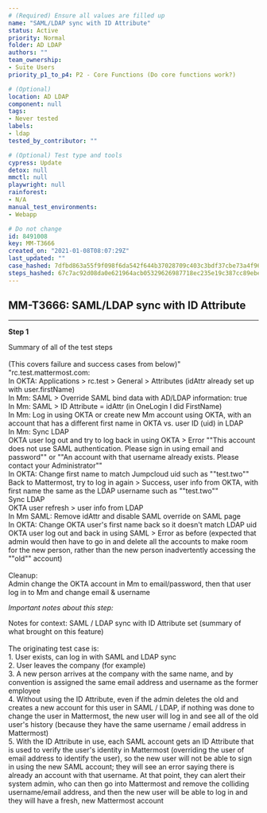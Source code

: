 ```yaml
---
# (Required) Ensure all values are filled up
name: "SAML/LDAP sync with ID Attribute"
status: Active
priority: Normal
folder: AD LDAP
authors: ""
team_ownership: 
- Suite Users
priority_p1_to_p4: P2 - Core Functions (Do core functions work?)

# (Optional)
location: AD LDAP
component: null
tags: 
- Never tested
labels: 
- ldap
tested_by_contributor: ""

# (Optional) Test type and tools
cypress: Update
detox: null
mmctl: null
playwright: null
rainforest: 
- N/A
manual_test_environments: 
- Webapp

# Do not change
id: 8491008
key: MM-T3666
created_on: "2021-01-08T08:07:29Z"
last_updated: ""
case_hashed: 7dfbd863a55f9f098f6da542f644b37028709c403c3bdf37cbe73a4f96652e3d35c54d79382deb52783ab41f1a2c856a
steps_hashed: 67c7ac92d08da0e621964acb05329626987718ec235e19c387cc89ebe60172b31344b488b0e86dfd2a94d0369058a35b
---
```


<!-- (Auto-generated) Based on frontmatter's "key" and "name" -->

## MM-T3666: SAML/LDAP sync with ID Attribute

---

**Step 1**

Summary of all of the test steps\
\
(This covers failure and success cases from below)" "rc.test.mattermost.com:\
In OKTA: Applications > rc.test > General > Attributes (idAttr already set up with user.firstName)\
In Mm: SAML > Override SAML bind data with AD/LDAP information: true\
In Mm: SAML > ID Attribute = idAttr (in OneLogin I did FirstName)\
In Mm: Log in using OKTA or create new Mm account using OKTA, with an account that has a different first name in OKTA vs. user ID (uid) in LDAP\
In Mm: Sync LDAP\
OKTA user log out and try to log back in using OKTA > Error ""This account does not use SAML authentication. Please sign in using email and password"" or ""An account with that username already exists. Please contact your Administrator""\
In OKTA: Change first name to match Jumpcloud uid such as ""test.two""\
Back to Mattermost, try to log in again > Success, user info from OKTA, with first name the same as the LDAP username such as ""test.two""\
Sync LDAP\
OKTA user refresh > user info from LDAP\
In Mm SAML: Remove idAttr and disable SAML override on SAML page\
In OKTA: Change OKTA user's first name back so it doesn't match LDAP uid\
OKTA user log out and back in using SAML > Error as before (expected that admin would then have to go in and delete all the accounts to make room for the new person, rather than the new person inadvertently accessing the ""old"" account)\
\
Cleanup:\
Admin change the OKTA account in Mm to email/password, then that user log in to Mm and change email & username

_Important notes about this step:_

Notes for context: SAML / LDAP sync with ID Attribute set (summary of what brought on this feature)\
\
The originating test case is:\
1\. User exists, can log in with SAML and LDAP sync\
2\. User leaves the company (for example)\
3\. A new person arrives at the company with the same name, and by convention is assigned the same email address and username as the former employee\
4\. Without using the ID Attribute, even if the admin deletes the old and creates a new account for this user in SAML / LDAP, if nothing was done to change the user in Mattermost, the new user will log in and see all of the old user's history (because they have the same username / email address in Mattermost)\
5\. With the ID Attribute in use, each SAML account gets an ID Attribute that is used to verify the user's identity in Mattermost (overriding the user of email address to identify the user), so the new user will not be able to sign in using the new SAML account; they will see an error saying there is already an account with that username. At that point, they can alert their system admin, who can then go into Mattermost and remove the colliding username/email address, and then the new user will be able to log in and they will have a fresh, new Mattermost account
